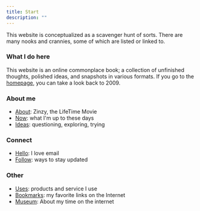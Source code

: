 ```yaml
---
title: Start
description: ""
---
```

This website is conceptualized as a scavenger hunt of sorts. There are many nooks and crannies, some of which are listed or linked to.

### What I do here
This website is an online commonplace book; a collection of unfinished thoughts, polished ideas, and snapshots in various formats. If you go to the [homepage](/), you can take a look back to 2009.


### About me
- [About](/about): Zinzy, the LifeTime Movie
- [Now](/now): what I'm up to these days
- [Ideas](/ideas): questioning, exploring, trying

### Connect
- [Hello](/hello): I love email
- [Follow](/follow): ways to stay updated

### Other
- [Uses](/uses): products and service I use
- [Bookmarks](/bookmarks): my favorite links on the Internet
- [Museum](/museum): About my time on the internet